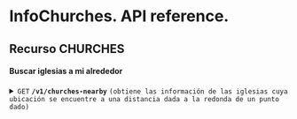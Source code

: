 # InfoChurches. API reference. 

## Recurso CHURCHES

#### Buscar iglesias a mi alrededor

<details>
 <summary><code>GET</code> <code><b>/v1/churches-nearby</b></code> <code>(obtiene las información de las iglesias cuya ubicación se encuentre a una distancia dada a la redonda de un punto dado)</code></summary>

##### Sample URI
<code>https://localhost:3000/api/v1/churches-nearby?lat=4.643829&lon=-74.175382&distance=1</code>

##### Query parameters

> | name              |  type     | data type   | description                                           |
> |-------------------|-----------|-------------|-------------------------------------------------------|
> | `lat`             |  required | decimal     | Coordenada 'latitud' de la ubicación inicial. Separación decimal con símbolo punto "." |
> | `lon`             |  required | decimal     | Coordenada 'longitud' de la ubicación inicial. Separación decimal con símbolo punto "." |
> | `distance`        |  required | decimal     | Distancia en kilómetros a la redonda a buscar. Separación decimal con símbolo punto "." |

##### Responses

> | http code     | content-type                      | response                                                            |
> |---------------|-----------------------------------|---------------------------------------------------------------------|
> | `200`         | `application/json`                | JSON (Ver 'Res sample')                                             |
> | `404`         | `application/json`                | `{message: 'No churches found nearby'}`          |
> | `500`         | `application/json`                | `{message: error.message \|\| 'Error getting churches nearby'}`     |


##### Res sample
<pre>
[
    {
        "name": "Parroquia Santa María de Guadalupe",
        "img": "https://lh5.googleusercontent.com/p/AF1QipMsJ7CyLAWDv8D2shV_UlH-FDiG_KLpd_m5wDgx=w600-h321-p-k-no",
        "priest": "Manuel Eduardo Acevedo Ospina",
        "location": {
            "direction": "Carrera 90 No. 42 A 37 Sur",
            "country": "Colombia",
            "city": "Bogotá",
            "lat": "4.63862200",
            "lon": "-74.17308100",
            "distance": {
                "origin": {
                    "lat": "4.643829",
                    "lon": "-74.175382"
                },
                "value": 0.6333754649604719
            }
        },
        "contact": {
            "mobile_number": "3213408321",
            "landline_number": "4819395",
            "links": [
                {
                    "name": "whatsapp",
                    "value": "3213408321"
                },
                {
                    "name": "facebook",
                    "value": "https://www.facebook.com/parroquia.guadalupedindalito/"
                }
            ]
        },
        "schedules": [
            {
                "name": "mass",
                "value": [
                    {
                        "days_of_week": "monday",
                        "times": [
                            {
                                "start": "18:00"
                            }
                        ]
                    },
                    {
                        "days_of_week": "tue-sat",
                        "times": [
                            {
                                "start": "7:00"
                            },
                            {
                                "start": "18:00"
                            }
                        ]
                    },
                    {
                        "days_of_week": "sunday",
                        "times": [
                            {
                                "start": "7:00"
                            },
                            {
                                "start": "9:00"
                            },
                            {
                                "start": "11:00"
                            },
                            {
                                "start": "17:00"
                            },
                            {
                                "start": "19:00"
                            }
                        ]
                    }
                ]
            },
            {
                "name": "parish office",
                "value": [
                    {
                        "days_of_week": "mon-sat",
                        "times": [
                            {
                                "start": "14:00",
                                "end": "17:00"
                            }
                        ]
                    }
                ]
            }
        ]
    }
]
</pre>



</details>
